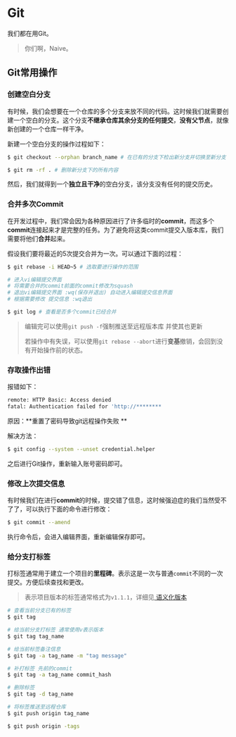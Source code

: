 # Git

我们都在用Git。

> 你们啊，Naive。

## Git常用操作

### 创建空白分支

有时候，我们会想要在一个仓库的多个分支来放不同的代码。这时候我们就需要创建一个空白的分支。这个分支**不继承仓库其余分支的任何提交**，**没有父节点**，就像新创建的一个仓库一样干净。

新建一个空白分支的操作过程如下：

```bash
$ git checkout --orphan branch_name # 在已有的分支下检出新分支并切换至新分支

$ git rm -rf . # 删除新分支下的所有内容
```

然后，我们就得到一个**独立且干净**的空白分支，该分支没有任何的提交历史。

### 合并多次Commit

在开发过程中，我们常会因为各种原因进行了许多临时的**commit**，而这多个**commit**连接起来才是完整的任务。为了避免将这类commit提交入版本库，我们需要将他们**合并**起来。

假设我们要将最近的5次提交合并为一次。可以通过下面的过程：

``` bash
$ git rebase -i HEAD~5 # 选取要进行操作的范围

# 进入vi编辑提交界面
# 将需要合并的commit前面的commit修改为squash
# 退出vi编辑提交界面 :wq(保存并退出) 自动进入编辑提交信息界面
# 根据需要修改 提交信息 :wq退出

$ git log # 查看是否多个commit已经合并
```

> 编辑完可以使用`git push -f`强制推送至远程版本库 并使其也更新
>
> 若操作中有失误，可以使用`git rebase --abort`进行**变基**撤销，会回到没有开始操作前的状态。

### 存取操作出错

报错如下：

``` bash
remote: HTTP Basic: Access denied
fatal: Authentication failed for 'http://********
```

原因：**重置了密码导致git远程操作失败 **

解决方法：

``` bash
$ git config --system --unset credential.helper
```

之后进行Git操作，重新输入账号密码即可。

### 修改上次提交信息

有时候我们在进行**commit**的时候，提交错了信息，这时候强迫症的我们当然受不了了，可以执行下面的命令进行修改：

``` bash
$ git commit --amend
```

执行命令后，会进入编辑界面，重新编辑保存即可。

### 给分支打标签

打标签通常用于建立一个项目的**里程碑**。表示这是一次与普通`commit`不同的一次提交。方便后续查找和更改。

> 表示项目版本的标签通常格式为`v1.1.1`，详细见[ 语义化版本 ](https://semver.org/lang/zh-CN/)

``` bash
# 查看当前分支已有的标签
$ git tag

# 给当前分支打标签 通常使用v表示版本
$ git tag tag_name

# 给当前标签备注信息
$ git tag -a tag_name -m "tag message"

# 补打标签 先前的commit
$ git tag -a tag_name commit_hash

# 删除标签
$ git tag -d tag_name

# 将标签推送至远程仓库
$ git push origin tag_name

$ git push origin -tags
```











